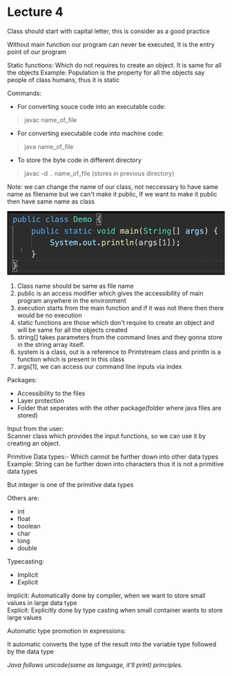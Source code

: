 # **Lecture 4**

Class should start with capital letter, this is consider as a good practice

Without main function our program can never be executed, It is the entry point of our program

Static functions: Which do not requires to create an object. It is same for all the objects
Example: Population is the property for all the objects say people of class humans, thus it is static

Commands:
* For converting souce code into an executable code: 
>javac name_of_file
* For converting executable code into machine code: 
> java name_of_file

* To store the byte code in different directory
> javac -d .. name_of_file (stores in previous directory)

Note: we can change the name of our class, not neccessary to have same name as filename but we can't make it public,
If we want to make it public then have same name as class 


![image](photos/16.png)


1. Class name should be same as file name
2. public is an access modifier which gives the accessibility of main program anywhere in the environment
3. execution starts from the main function and if it was not there then there would be no
execution
4. static functions are those which don't require to create an object and will be same for all the
objects created 
5. string[] takes parameters from the command lines and they gonna store in the string array itself.
6. system is a class, out is a reference to Printstream class and println is a function which is present in this class
7. args[1], we can access our command line inputs via index

Packages: 
* Accessibility to the files
* Layer protection
* Folder that seperates with the other package(folder where java files are stored)


Input from the user:   
Scanner class which provides the input functions, so we can use it by creating an object.

Primitive Data types:- Which cannot be further down into other data types
Example: String can be further down into characters thus it is not a primitive data types

But integer is one of the primitive data types

Others are:  
* int
* float
* boolean
* char
* long
* double


Typecasting: 
* Implicit
* Explicit

Implicit: Automatically done by compiler, when we want to store small values in large data type   
Explicit: Explicitly done by type casting when small container wants to store large values

Automatic type promotion in expressions:

It automatic converts the type of the result into the variable type followed by the data type


*Java follows unicode(same as language, it'll print) principles.*






